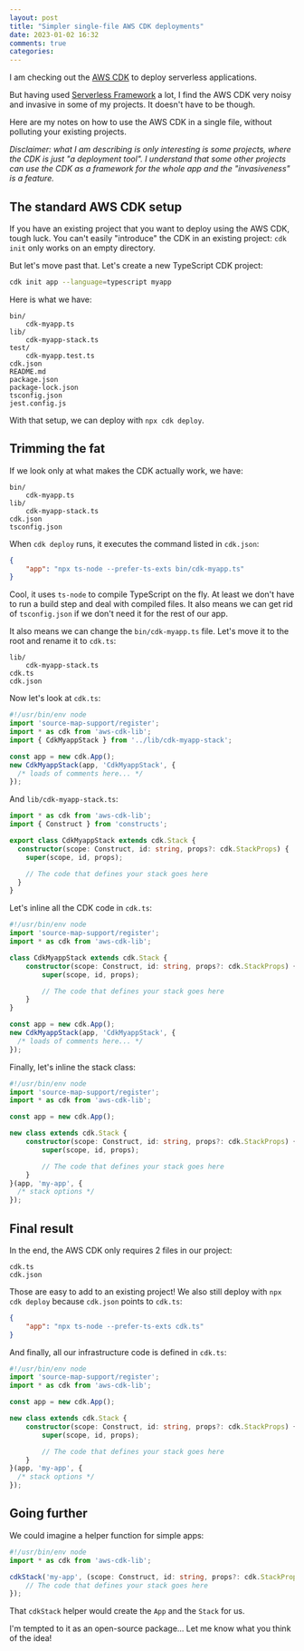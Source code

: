 ```yaml
---
layout: post
title: "Simpler single-file AWS CDK deployments"
date: 2023-01-02 16:32
comments: true
categories:
---
```


I am checking out the [AWS CDK](https://docs.aws.amazon.com/cdk/v2/guide/getting_started.html) to deploy serverless applications.

But having used [Serverless Framework](https://www.serverless.com/) a lot, I find the AWS CDK very noisy and invasive in some of my projects. It doesn't have to be though.

Here are my notes on how to use the AWS CDK in a single file, without polluting your existing projects.

<!--more-->

_Disclaimer: what I am describing is only interesting is some projects, where the CDK is just "a deployment tool". I understand that some other projects can use the CDK as a framework for the whole app and the "invasiveness" is a feature._

## The standard AWS CDK setup

If you have an existing project that you want to deploy using the AWS CDK, tough luck. You can't easily "introduce" the CDK in an existing project: `cdk init` only works on an empty directory.

But let's move past that. Let's create a new TypeScript CDK project:

```bash
cdk init app --language=typescript myapp
```

Here is what we have:

```
bin/
    cdk-myapp.ts
lib/
    cdk-myapp-stack.ts
test/
    cdk-myapp.test.ts
cdk.json
README.md
package.json
package-lock.json
tsconfig.json
jest.config.js
```

With that setup, we can deploy with `npx cdk deploy`.

## Trimming the fat

If we look only at what makes the CDK actually work, we have:

```
bin/
    cdk-myapp.ts
lib/
    cdk-myapp-stack.ts
cdk.json
tsconfig.json
```

When `cdk deploy` runs, it executes the command listed in `cdk.json`:

```json
{
    "app": "npx ts-node --prefer-ts-exts bin/cdk-myapp.ts"
}
```

Cool, it uses `ts-node` to compile TypeScript on the fly. At least we don't have to run a build step and deal with compiled files. It also means we can get rid of `tsconfig.json` if we don't need it for the rest of our app.

It also means we can change the `bin/cdk-myapp.ts` file. Let's move it to the root and rename it to `cdk.ts`:

```
lib/
    cdk-myapp-stack.ts
cdk.ts
cdk.json
```

Now let's look at `cdk.ts`:

```ts
#!/usr/bin/env node
import 'source-map-support/register';
import * as cdk from 'aws-cdk-lib';
import { CdkMyappStack } from '../lib/cdk-myapp-stack';

const app = new cdk.App();
new CdkMyappStack(app, 'CdkMyappStack', {
  /* loads of comments here... */
});
```

And `lib/cdk-myapp-stack.ts`:

```ts
import * as cdk from 'aws-cdk-lib';
import { Construct } from 'constructs';

export class CdkMyappStack extends cdk.Stack {
  constructor(scope: Construct, id: string, props?: cdk.StackProps) {
    super(scope, id, props);

    // The code that defines your stack goes here
  }
}
```

Let's inline all the CDK code in `cdk.ts`:

```ts
#!/usr/bin/env node
import 'source-map-support/register';
import * as cdk from 'aws-cdk-lib';

class CdkMyappStack extends cdk.Stack {
    constructor(scope: Construct, id: string, props?: cdk.StackProps) {
        super(scope, id, props);

        // The code that defines your stack goes here
    }
}

const app = new cdk.App();
new CdkMyappStack(app, 'CdkMyappStack', {
  /* loads of comments here... */
});
```

Finally, let's inline the stack class:

```ts
#!/usr/bin/env node
import 'source-map-support/register';
import * as cdk from 'aws-cdk-lib';

const app = new cdk.App();

new class extends cdk.Stack {
    constructor(scope: Construct, id: string, props?: cdk.StackProps) {
        super(scope, id, props);

        // The code that defines your stack goes here
    }
}(app, 'my-app', {
  /* stack options */
});
```

## Final result

In the end, the AWS CDK only requires 2 files in our project:

```
cdk.ts
cdk.json
```

Those are easy to add to an existing project! We also still deploy with `npx cdk deploy` because `cdk.json` points to `cdk.ts`:

```json
{
    "app": "npx ts-node --prefer-ts-exts cdk.ts"
}
```

And finally, all our infrastructure code is defined in `cdk.ts`:

```ts
#!/usr/bin/env node
import 'source-map-support/register';
import * as cdk from 'aws-cdk-lib';

const app = new cdk.App();

new class extends cdk.Stack {
    constructor(scope: Construct, id: string, props?: cdk.StackProps) {
        super(scope, id, props);

        // The code that defines your stack goes here
    }
}(app, 'my-app', {
  /* stack options */
});
```

## Going further

We could imagine a helper function for simple apps:

```ts
#!/usr/bin/env node
import * as cdk from 'aws-cdk-lib';

cdkStack('my-app', (scope: Construct, id: string, props?: cdk.StackProps) => {
    // The code that defines your stack goes here
});
```

That `cdkStack` helper would create the `App` and the `Stack` for us.

I'm tempted to it as an open-source package… Let me know what you think of the idea!
